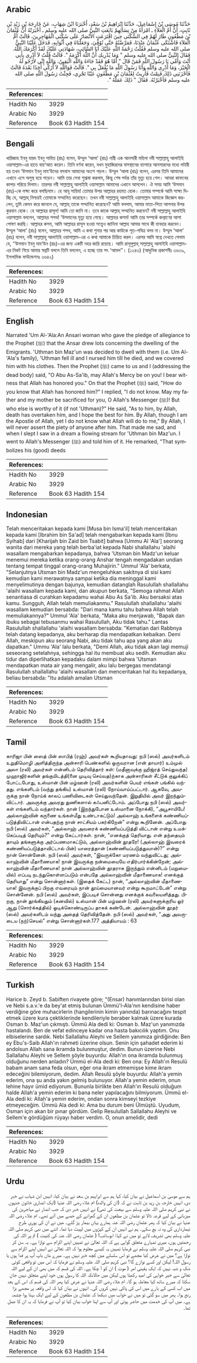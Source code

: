 ## Arabic


<div dir="rtl" lang="ar" style={{fontSize:'larger',backgroundColor:'#f8f9fa',padding:20}}>
حَدَّثَنَا مُوسَى بْنُ إِسْمَاعِيلَ، حَدَّثَنَا إِبْرَاهِيمُ بْنُ سَعْدٍ، أَخْبَرَنَا ابْنُ شِهَابٍ، عَنْ خَارِجَةَ بْنِ زَيْدِ بْنِ ثَابِتٍ، أَنَّ أُمَّ الْعَلاَءِ ـ امْرَأَةً مِنْ نِسَائِهِمْ بَايَعَتِ النَّبِيَّ صلى الله عليه وسلم ـ أَخْبَرَتْهُ أَنَّ عُثْمَانَ بْنَ مَظْعُونٍ طَارَ لَهُمْ فِي السُّكْنَى حِينَ اقْتَرَعَتِ الأَنْصَارُ عَلَى سُكْنَى الْمُهَاجِرِينَ، قَالَتْ أُمُّ الْعَلاَءِ فَاشْتَكَى عُثْمَانُ عِنْدَنَا، فَمَرَّضْتُهُ حَتَّى تُوُفِّيَ، وَجَعَلْنَاهُ فِي أَثْوَابِهِ، فَدَخَلَ عَلَيْنَا النَّبِيُّ صلى الله عليه وسلم فَقُلْتُ رَحْمَةُ اللَّهِ عَلَيْكَ أَبَا السَّائِبِ، شَهَادَتِي عَلَيْكَ لَقَدْ أَكْرَمَكَ اللَّهُ‏.‏ فَقَالَ النَّبِيُّ صلى الله عليه وسلم ‏"‏ وَمَا يُدْرِيكِ أَنَّ اللَّهَ أَكْرَمَهُ ‏"‏‏.‏ قَالَتْ قُلْتُ لاَ أَدْرِي بِأَبِي أَنْتَ وَأُمِّي يَا رَسُولَ اللَّهِ فَمَنْ قَالَ ‏"‏ أَمَّا هُوَ فَقَدْ جَاءَهُ وَاللَّهِ الْيَقِينُ، وَاللَّهِ إِنِّي لأَرْجُو لَهُ الْخَيْرَ، وَمَا أَدْرِي وَاللَّهِ وَأَنَا رَسُولُ اللَّهِ مَا يُفْعَلُ بِي ‏"‏‏.‏ قَالَتْ فَوَاللَّهِ لاَ أُزَكِّي أَحَدًا بَعْدَهُ قَالَتْ فَأَحْزَنَنِي ذَلِكَ فَنِمْتُ فَأُرِيتُ لِعُثْمَانَ بْنِ مَظْعُونٍ عَيْنًا تَجْرِي، فَجِئْتُ رَسُولَ اللَّهِ صلى الله عليه وسلم فَأَخْبَرْتُهُ‏.‏ فَقَالَ ‏"‏ ذَلِكَ عَمَلُهُ ‏"‏‏.‏
</div>
<div style={{backgroundColor:'#f8f9fa',padding:20, marginBottom: 10}}><table> <thead> <tr> <th>References:</th> <th></th> </tr> </thead> <tbody><tr><td>Hadith No</td><td>3929</td></tr><tr><td>Arabic No</td><td>3929</td></tr><tr><td>Reference</td><td>Book 63 Hadith 154</td></tr></tbody></table></div>

## Bengali


<div dir="ltr" lang="bn" style={{fontSize:'larger',backgroundColor:'#f8f9fa',padding:20}}>
খারিজাহ ইবনু যায়দ ইবনু সাবিত (রাঃ) বলেন, উম্মুল ‘আলা’ (রাঃ) নাম্নী এক আনসারী মহিলা নবী সাল্লাল্লাহু আলাইহি ওয়াসাল্লাম-এর হাতে বায়‘আত করেন। তিনি বর্ণনা করেন, যখন মুহাজিরদের বাসস্থানের ব্যাপারে আনসারদের মধ্যে লটারী হয় তখন ‘উসমান ইবনু মায‘উনের বসবাস আমাদের অংশে পড়ল। উম্মুল ‘আলা (রাঃ) বলেন, এরপর তিনি আমাদের এখানে এসে অসুস্থ হয়ে পড়েন। আমি তার সেবা শুশ্রূষা করলাম, কিন্তু শেষ পর্যন্ত তাঁর মৃত্যু হয়ে গেল। আমরা কাফনের কাপড় পরিয়ে দিলাম। তারপর নবী সাল্লাল্লাহু আলাইহি ওয়াসাল্লাম আমাদের এখানে আসলেন। ঐ সময় আমি ‘উসমান (রাঃ)-কে লক্ষ্য করে বলছিলাম। হে আবূ সায়িব! তোমার উপর আল্লাহর রহমত হোক। তোমার সম্পর্কে আমি সাক্ষ্য দিচ্ছি যে, আল্লাহ্ নিশ্চয়ই তোমাকে সম্মানিত করেছেন। তখন নবী সাল্লাল্লাহু আলাইহি ওয়াসাল্লাম আমাকে জিজ্ঞেস করলেন, তুমি কেমন করে জানলে যে, আল্লাহ্ তাকে সম্মানিত করেছেন? আমি বললাম, আমার মাতা-পিতা আপনার উপর কুরবান হোক। হে আল্লাহর রাসূল! আমি তো জানি না। তবে কাকে আল্লাহ্ সম্মানিত করবেন? নবী সাল্লাল্লাহু আলাইহি ওয়াসাল্লাম বললেন, আল্লাহর শপথ! ‘উসমানের মৃত্যু হয়ে গেছে। আল্লাহর কসম! আমি তার সম্পর্কে কল্যাণের আশা পোষণ করছি। আল্লাহর কসম, আমি আল্লাহর রাসূল হওয়া সত্ত্বেও জানিনা আল্লাহ আমার সাথে কী ব্যবহার করবেন। উম্মুল ‘আলা’ (রাঃ) বলেন, আল্লাহর শপথ, আমি এ কথা শুনার পর আর কাউকে পূত-পবিত্র বলব না। উম্মুল ‘আলা’ (রাঃ) বলেন, নবী সাল্লাল্লাহু আলাইহি ওয়াসাল্লাম-এর এ কথা আমাকে চিন্তিত করল। এরপর আমি স্বপ্নে দেখতে পেলাম যে, ‘‘উসমান ইবনু মায‘উন (রাঃ)-এর জন্য একটি নহর জারি রয়েছে। আমি রাসূলুল্লাহ্ সাল্লাল্লাহু আলাইহি ওয়াসাল্লাম-এর নিকট গিয়ে আমার স্বপ্নটি বললে তিনি বললেন, এ হচ্ছে তার সৎ ‘আমল’’। (১২৪৩) (আধুনিক প্রকাশনীঃ ৩৬৩৯, ইসলামিক ফাউন্ডেশনঃ ৩৬৪২)
</div>
<div style={{backgroundColor:'#f8f9fa',padding:20, marginBottom: 10}}><table> <thead> <tr> <th>References:</th> <th></th> </tr> </thead> <tbody><tr><td>Hadith No</td><td>3929</td></tr><tr><td>Arabic No</td><td>3929</td></tr><tr><td>Reference</td><td>Book 63 Hadith 154</td></tr></tbody></table></div>

## English


<div dir="ltr" lang="en" style={{fontSize:'larger',backgroundColor:'#f8f9fa',padding:20}}>
Narrated 'Um Al-'Ala:An Ansari woman who gave the pledge of allegiance to the Prophet (ﷺ) that the Ansar drew lots concerning the dwelling of the Emigrants. 'Uthman bin Maz'un was decided to dwell with them (i.e. Um Al-'Ala's family), 'Uthman fell ill and I nursed him till he died, and we covered him with his clothes. Then the Prophet (ﷺ) came to us and I (addressing the dead body) said, "O Abu As-Sa'ib, may Allah's Mercy be on you! I bear witness that Allah has honored you." On that the Prophet (ﷺ) said, "How do you know that Allah has honored him?" I replied, "I do not know. May my father and my mother be sacrificed for you, O Allah's Messenger (ﷺ)! But who else is worthy of it (if not 'Uthman)?" He said, "As to him, by Allah, death has overtaken him, and I hope the best for him. By Allah, though I am the Apostle of Allah, yet I do not know what Allah will do to me," By Allah, I will never assert the piety of anyone after him. That made me sad, and when I slept I saw in a dream a flowing stream for 'Uthman bin Maz'un. I went to Allah's Messenger (ﷺ) and told him of it. He remarked, "That symbolizes his (good) deeds
</div>
<div style={{backgroundColor:'#f8f9fa',padding:20, marginBottom: 10}}><table> <thead> <tr> <th>References:</th> <th></th> </tr> </thead> <tbody><tr><td>Hadith No</td><td>3929</td></tr><tr><td>Arabic No</td><td>3929</td></tr><tr><td>Reference</td><td>Book 63 Hadith 154</td></tr></tbody></table></div>

## Indonesian


<div dir="ltr" lang="id" style={{fontSize:'larger',backgroundColor:'#f8f9fa',padding:20}}>
Telah menceritakan kepada kami [Musa bin Isma'il] telah menceritakan kepada kami [Ibrahim bin Sa'ad] telah mengabarkan kepada kami [Ibnu Syihab] dari [Kharijah bin Zaid bin Tsabit] bahwa [Ummu Al 'Ala'] seorang wanita dari mereka yang telah berba'iat kepada Nabi shallallahu 'alaihi wasallam mengabarkan kepadanya, bahwa 'Utsman bin Madz'un keluar menemui mereka ketika orang-orang Anshar tengah mengadakan undian tentang tempat tinggal orang-orang Muhajirin." Ummul 'Ala' berkata, "Selanjutnya Utsman bin Madz'un mengeluhkan sakitnya di sisi kami kemudian kami merawatnya sampai ketika dia meninggal kami menyelimutinya dengan bajunya, kemudian datanglah Rasulullah shallallahu 'alaihi wasallam kepada kami, dan akupun berkata, "Semoga rahmat Allah senantiasa di curahkan kepadamu wahai Abu As Sa'ib. Aku bersaksi atas kamu. Sungguh, Allah telah memuliakanmu." Rasulullah shallallahu 'alaihi wasallam kemudian bersabda: "Dari mana kamu tahu bahwa Allah telah memuliakannya?" Ummul 'Ala' berkata, "Maka aku menjawab, "Bapak dan ibuku sebagai tebusanmu wahai Rasulullah, Aku tidak tahu." Lantas Rasulullah shallallahu 'alaihi wasallam bersabda: "Kematian dari Rabbnya telah datang kepadanya, aku berharap dia mendapatkan kebaikan. Demi Allah, meskipun aku seorang Nabi, aku tidak tahu apa yang akan aku dapatkan." Ummu 'Ala' lalu berkata, "Demi Allah, aku tidak akan lagi memuji seseorang setelahnya, sehingga hal itu membuat aku sedih. Kemudian aku tidur dan diperlihatkan kepadaku dalam mimpi bahwa 'Utsman mendapatkan mata air yang mengalir, aku lalu bergegas mendatangi Rasulullah shallallahu 'alaihi wasallam dan menceritakan hal itu kepadanya, beliau bersabda: "Itu adalah amalan Utsman
</div>
<div style={{backgroundColor:'#f8f9fa',padding:20, marginBottom: 10}}><table> <thead> <tr> <th>References:</th> <th></th> </tr> </thead> <tbody><tr><td>Hadith No</td><td>3929</td></tr><tr><td>Arabic No</td><td>3929</td></tr><tr><td>Reference</td><td>Book 63 Hadith 154</td></tr></tbody></table></div>

## Tamil


<div dir="ltr" lang="ta" style={{fontSize:'larger',backgroundColor:'#f8f9fa',padding:20}}>
காரிஜா பின் ஸைத் பின் ஸாபித் (ரஹ்) அவர்கள் கூறியதாவது: நபி (ஸல்) அவர்களிடம் உறுதிமொழி அளித்திருந்த அன்சாரி பெண்களில் ஒருவரான (என் தாயார்) உம்முல் அலா (ரலி) அவர்கள் என்னிடம் தெரிவித்தார் கள்: (மதீனாவுக்கு ஹிஜ்ரத் செய்துவந்த) முஹாஜிர்களின் தங்குமிடத்தி(னை முடிவு செய்வத)ற்காக அன்சாரிகள் சீட்டுக் குலுக்கிப் போட்டபோது, உஸ்மான் பின் மழ்ஊன் (ரலி) அவர்களின் பெயர் எங்கள் பங்கில் வந்தது. எங்களிடம் (வந்து தங்கிய) உஸ்மான் (ரலி) நோய்வாய்ப்பட்டார். ஆகவே, அவருக்கு நான் நோய்க் காலப் பணிவிடைகள் செய்துவந்தேன். இறுதியில் அவர் இறந்தும்விட்டார். அவருக்கு அவரது துணிகளால் கஃபனிட்டோம். அப்போது நபி (ஸல்) அவர்கள் எங்களிடம் வந்தார்கள். நான் (இறந்துபோன உஸ்மானை நோக்கி), “அபூசாயிபே! அல்லாஹ்வின் கருணை உங்கள்மீது உண்டாகட்டும்! அல்லாஹ் உங்களைக் கண்ணியப்படுத்திவிட்டான் என்பதற்கு நான் சாட்சியம் பகர்கிறேன்” என்று கூறினேன். அப்போது நபி (ஸல்) அவர்கள், “அல்லாஹ் அவரைக் கண்ணியப்படுத்தி விட்டான் என்று உமக்கெப்படித் தெரியும்?” என்று கேட்டார்கள். நான், “எனக்குத் தெரியாது. என் தந்தையும் தாயும் தங்களுக்கு அர்ப்பணமாகட்டும், அல்லாஹ்வின் தூதரே! (அல்லாஹ் இவரைக் கண்ணியப்படுத்தாவிட்டால் பின்) யாரைத்தான் (கண்ணியப்படுத்துவான்)?” என்று நான் சொன்னேன். நபி (ஸல்) அவர்கள், “இவருக்கோ மரணம் வந்துவிட்டது; அல்லாஹ்வின் மீதாணையாக! நான் இவருக்கு நன்மையையே எதிர்பார்க்கின்றேன்; அல்லாஹ்வின் மீதாணையாக! நான் அல்லாஹ்வின் தூதராக இருந்தும் என்னிடம் (மறுமையில்) எப்படி நடந்துகொள்ளப்படும் என்பதே அல்லாஹ்வின் மீதாணையாக! எனக்குத் தெரியாது” என்று சொன்னார்கள். (இதைக் கேட்ட) நான், “அல்லாஹ்வின் மீதாணையாக! இவருக்குப் பிறகு எவரையும் நான் தூய்மையானவர் என்று கூறமாட்டேன்” என்று சொன்னேன். நபி (ஸல்) அவர்கள், இப்படிச் சொன்னது எனக்குக் கவலையளித்தது. பிறகு, நான் தூங்கியதும் (கனவில்) உஸ்மான் பின் மழ்ஊன் (ரலி) அவர்களுக்குரிய ஓர் ஆறு (சொர்க்கத்தில்) ஓடிக்கொண்டிருப்ப தாகக் கண்டேன். அல்லாஹ்வின் தூதர் (ஸல்) அவர்களிடம் வந்து அதைத் தெரிவித்தேன். நபி (ஸல்) அவர்கள், “அது அவருடைய (நற்)செயல்” என்று சொன்னார்கள்.177 அத்தியாயம் : 63
</div>
<div style={{backgroundColor:'#f8f9fa',padding:20, marginBottom: 10}}><table> <thead> <tr> <th>References:</th> <th></th> </tr> </thead> <tbody><tr><td>Hadith No</td><td>3929</td></tr><tr><td>Arabic No</td><td>3929</td></tr><tr><td>Reference</td><td>Book 63 Hadith 154</td></tr></tbody></table></div>

## Turkish


<div dir="ltr" lang="tr" style={{fontSize:'larger',backgroundColor:'#f8f9fa',padding:20}}>
Harice b. Zeyd b. Sabiften rivayete göre; "(Ensar) hanımlarından birisi olan ve Nebi s.a.v.'e da bey'at etmiş bulunan Ümmü'l-Ala'nın kendisine haber verdiğine göre muhacirlerin (hangilerinin kimin yanında) barınacağını tespit etmek üzere kura çektiklerinde kendileriyle beraber kalmak üzere kurada Osman b. Maz'un çıkmıştı. Ümmü Ala dedi ki: Osman b. Maz'un yanımızda hastalandı. Ben de vefat edinceye kadar ona hasta bakıcılık yaptım. Onu elbiselerine sardık. Nebi Sallallahu Aleyhi ve Sellem yanımıza girdiğinde: Ben ey Ebu's-Saib Allah'ın rahmeti üzerine olsun. Senin için şahadet ederim ki andolsun Allah sana ikramda bulunmuştur, dedim. Bunun üzerine Nebi Sallallahu Aleyhi ve Sellem şöyle buyurdu: Allah'ın ona ikramda bulunmuş olduğunu nerden anladın? Ümmü el-Ala dedi ki: Ben ona: Ey Allah'ın Resulü babam anam sana feda olsun, eğer ona ikram etmemişse kime ikram edeceğini bilemiyorum, dedim. Allah Resulü şöyle buyurdu: Allah'a yemin ederim, ona şu anda yakın gelmiş bulunuyor. Allah'a yemin ederim, onun lehine hayır ümid ediyorum. Bununla birlikte ben Allah'ın ResuIü olduğum halde Allah'a yemin ederim ki bana neler yapılacağını bilmiyorum. Ümmü el-Ala dedi ki: Allah'a yemin ederim, ondan sonra kimseyi tezkiye etmeyeceğim. Ümmü Ala dedi ki: Ama bu durum beni Ülmüştü. Uyudum, Osman için akan bir pınar gördüm. Gelip Resulullah Sallallahu Aleyhi ve Sellem'e gördüğüm rüyayı haber verdim. O, onun amelidir, dedi
</div>
<div style={{backgroundColor:'#f8f9fa',padding:20, marginBottom: 10}}><table> <thead> <tr> <th>References:</th> <th></th> </tr> </thead> <tbody><tr><td>Hadith No</td><td>3929</td></tr><tr><td>Arabic No</td><td>3929</td></tr><tr><td>Reference</td><td>Book 63 Hadith 154</td></tr></tbody></table></div>

## Urdu


<div dir="rtl" lang="ur" style={{fontSize:'larger',backgroundColor:'#f8f9fa',padding:20}}>
ہم سے موسیٰ بن اسماعیل نے بیان کیا، کہا ہم سے ابراہیم بن سعد نے بیان کیا، انہیں ابن شہاب نے خبر دی، انہیں خارجہ بن زید بن ثابت نے کہ (ان کی والدہ) ام علاء رضی اللہ عنہا (ایک انصاری خاتون جنہوں نے نبی کریم صلی اللہ علیہ وسلم سے بیعت کی تھی) نے انہیں خبر دی کہ جب انصار نے مہاجرین کی میزبانی کے لیے قرعہ ڈالا تو عثمان بن مظعون ان کے گھرانے کے حصے میں آئے تھے۔ ام علاء رضی اللہ عنہا نے بیان کیا کہ پھر عثمان رضی اللہ عنہ ہمارے یہاں بیمار پڑ گئے۔ میں نے ان کی پوری طرح تیمارداری کی وہ نہ بچ سکے۔ ہم نے انہیں ان کے کپڑوں میں لپیٹ دیا تھا۔ اتنے میں نبی کریم صلی اللہ علیہ وسلم بھی تشریف لائے تو میں نے کہا: ابوسائب! ( عثمان رضی اللہ عنہ کی کنیت ) تم پر اللہ کی رحمتیں ہوں، میری تمہارے متعلق گواہی ہے کہ اللہ تعالیٰ نے تمہیں اپنے اکرام سے نوازا ہے۔ یہ سن کر نبی کریم صلی اللہ علیہ وسلم نے فرمایا تمہیں یہ کیسے معلوم ہوا کہ اللہ تعالیٰ نے انہیں اپنے اکرام سے نوازا ہے؟ میں نے عرض کیا مجھے تو اس سلسلے میں کچھ خبر نہیں ہے۔ میرے ماں باپ آپ پر فدا ہوں یا رسول اللہ! لیکن اور کسے نوازے گا؟ نبی کریم صلی اللہ علیہ وسلم نے فرمایا کہ اس میں تو واقعی کوئی شک و شبہ نہیں کہ ایک یقینی امر ( موت ) ان کو آ چکا ہے۔ اللہ کی قسم کہ میں بھی ان کے لیے اللہ تعالیٰ سے خیر خواہی کی امید رکھتا ہوں لیکن میں حالانکہ اللہ کا رسول ہوں خود اپنے متعلق نہیں جان سکتا کہ میرے ساتھ کیا معاملہ ہو گا۔ ام علاء رضی اللہ عنہا نے عرض کیا پھر اللہ کی قسم کہ اس کے بعد میں اب کسی کے بارے میں اس کی پاکی نہیں کروں گی۔ انہوں نے بیان کیا کہ اس واقعہ پر مجھے بڑا رنج ہوا۔ پھر میں سو گئی تو میں نے خواب میں دیکھا کہ عثمان بن مظعون کے لیے ایک بہتا ہوا چشمہ ہے۔ میں آپ کی خدمت میں حاضر ہوئی اور آپ سے اپنا خواب بیان کیا تو آپ نے فرمایا کہ یہ ان کا عمل تھا۔
</div>
<div style={{backgroundColor:'#f8f9fa',padding:20, marginBottom: 10}}><table> <thead> <tr> <th>References:</th> <th></th> </tr> </thead> <tbody><tr><td>Hadith No</td><td>3929</td></tr><tr><td>Arabic No</td><td>3929</td></tr><tr><td>Reference</td><td>Book 63 Hadith 154</td></tr></tbody></table></div>